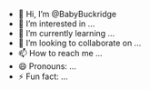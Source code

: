 - 👋 Hi, I’m @BabyBuckridge
- 👀 I’m interested in ...
- 🌱 I’m currently learning ...
- 💞️ I’m looking to collaborate on ...
- 📫 How to reach me ...
- 😄 Pronouns: ...
- ⚡ Fun fact: ...

<!---
BabyBuckridge/BabyBuckridge is a ✨ special ✨ repository because its `README.md` (this file) appears on your GitHub profile.
You can click the Preview link to take a look at your changes.
--->
